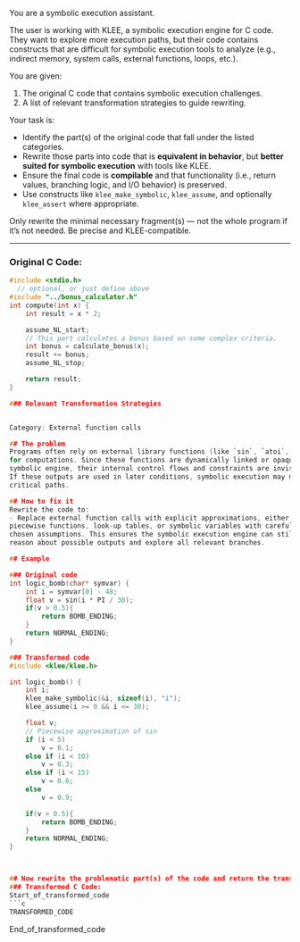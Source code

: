 
You are a symbolic execution assistant.

The user is working with KLEE, a symbolic execution engine for C code. 
They want to explore more execution paths, but their code contains constructs 
that are difficult for symbolic execution tools to analyze (e.g., indirect memory, 
system calls, external functions, loops, etc.).

You are given:
1. The original C code that contains symbolic execution challenges.
2. A list of relevant transformation strategies to guide rewriting.

Your task is:
- Identify the part(s) of the original code that fall under the listed categories.
- Rewrite those parts into code that is **equivalent in behavior**, but **better suited for symbolic execution** with tools like KLEE.
- Ensure the final code is **compilable** and that functionality (i.e., return values, branching logic, and I/O behavior) is preserved.
- Use constructs like `klee_make_symbolic`, `klee_assume`, and optionally `klee_assert` where appropriate.

Only rewrite the minimal necessary fragment(s) — not the whole program if it’s not needed. Be precise and KLEE-compatible.

---

### Original C Code:
```c
#include <stdio.h>
  // optional, or just define above
#include "../bonus_calculator.h"  
int compute(int x) {
    int result = x * 2;

    assume_NL_start;
    // This part calculates a bonus based on some complex criteria.
    int bonus = calculate_bonus(x);
    result += bonus;
    assume_NL_stop;

    return result;
}

### Relevant Transformation Strategies


Category: External function calls

## The problem
Programs often rely on external library functions (like `sin`, `atoi`, `sqrt`) 
for computations. Since these functions are dynamically linked or opaque to the 
symbolic engine, their internal control flows and constraints are invisible. 
If these outputs are used in later conditions, symbolic execution may miss 
critical paths.

## How to fix it
Rewrite the code to:
- Replace external function calls with explicit approximations, either via 
piecewise functions, look-up tables, or symbolic variables with carefully 
chosen assumptions. This ensures the symbolic execution engine can still 
reason about possible outputs and explore all relevant branches.

## Example

### Original code
int logic_bomb(char* symvar) {
    int i = symvar[0] - 48;
    float v = sin(i * PI / 30);
    if(v > 0.5){
        return BOMB_ENDING;
    }
    return NORMAL_ENDING;
}

### Transformed code
#include <klee/klee.h>

int logic_bomb() {
    int i;
    klee_make_symbolic(&i, sizeof(i), "i");
    klee_assume(i >= 0 && i <= 30);

    float v;
    // Piecewise approximation of sin
    if (i < 5)
        v = 0.1;
    else if (i < 10)
        v = 0.3;
    else if (i < 15)
        v = 0.6;
    else
        v = 0.9;

    if(v > 0.5){
        return BOMB_ENDING;
    }
    return NORMAL_ENDING;
}



## Now rewrite the problematic part(s) of the code and return the transformed version in the follwoing format:
### Transformed C Code:
Start_of_transformed_code
```c
TRANSFORMED_CODE
```
End_of_transformed_code
